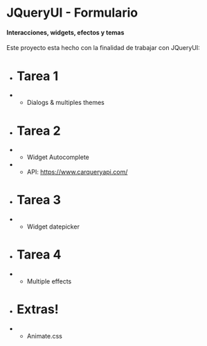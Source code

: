 # JQueryUI - Formulario
#### Interacciones, widgets, efectos y temas

Este proyecto esta hecho con la finalidad de trabajar con JQueryUI:

  - # Tarea 1
  - - Dialogs & multiples themes
  - # Tarea 2
  - - Widget Autocomplete
  - - API: https://www.carqueryapi.com/
  - # Tarea 3
  - - Widget datepicker
  - # Tarea 4
  - - Multiple effects
  - # Extras!
  - - Animate.css
